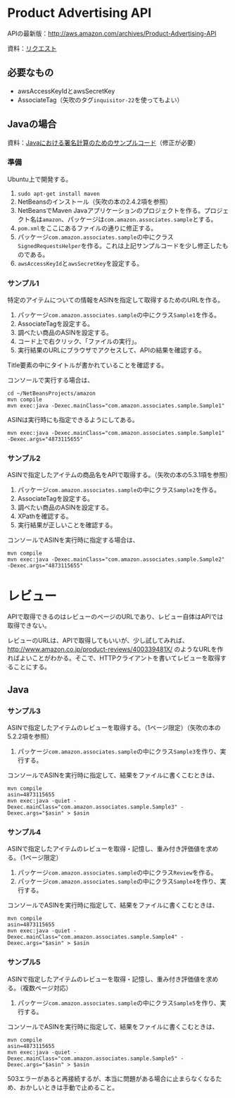 # Product Advertising API

APIの最新版：http://aws.amazon.com/archives/Product-Advertising-API

資料：[リクエスト](https://images-na.ssl-images-amazon.com/images/G/09/associates/paapi/dg/index.html?CHAP_MakingRequestsandUnderstandingResponses.html)

## 必要なもの

* awsAccessKeyIdとawsSecretKey
* AssociateTag（矢吹のタグ`inquisitor-22`を使ってもよい）

## Javaの場合

資料：[Javaにおける署名計算のためのサンプルコード](https://images-na.ssl-images-amazon.com/images/G/09/associates/paapi/dg/index.html?AuthJavaSampleSig2.html)（修正が必要）

### 準備

Ubuntu上で開発する。

1. `sudo apt-get install maven`
1. NetBeansのインストール（矢吹の本の2.4.2項を参照）
1. NetBeansでMaven Javaアプリケーションのプロジェクトを作る。プロジェクト名は`amazon`、パッケージは`com.amazon.associates.sample`とする。
1. `pom.xml`をここにあるファイルの通りに修正する。
1. パッケージ`com.amazon.associates.sample`の中にクラス`SignedRequestsHelper`を作る。これは上記サンプルコードを少し修正したものである。
1. `awsAccessKeyId`と`awsSecretKey`を設定する。

### サンプル1

特定のアイテムについての情報をASINを指定して取得するためのURLを作る。

1. パッケージ`com.amazon.associates.sample`の中にクラス`Sample1`を作る。
1. AssociateTagを設定する。
1. 調べたい商品のASINを設定する。
1. コード上で右クリック、「ファイルの実行」。
1. 実行結果のURLにブラウザでアクセスして、APIの結果を確認する。

Title要素の中にタイトルが書かれていることを確認する。

コンソールで実行する場合は、

```
cd ~/NetBeansProjects/amazon
mvn compile
mvn exec:java -Dexec.mainClass="com.amazon.associates.sample.Sample1"
```

ASINは実行時にも指定できるようにしてある。

```
mvn exec:java -Dexec.mainClass="com.amazon.associates.sample.Sample1" -Dexec.args="4873115655"
```

### サンプル2

ASINで指定したアイテムの商品名をAPIで取得する。（矢吹の本の5.3.1項を参照）

1. パッケージ`com.amazon.associates.sample`の中にクラス`Sample2`を作る。
1. AssociateTagを設定する。
1. 調べたい商品のASINを設定する。
1. XPathを確認する。
1. 実行結果が正しいことを確認する。

コンソールでASINを実行時に指定する場合は、

```
mvn compile
mvn exec:java -Dexec.mainClass="com.amazon.associates.sample.Sample2" -Dexec.args="4873115655"
```

# レビュー

APIで取得できるのはレビューのページのURLであり、レビュー自体はAPIでは取得できない。

レビューのURLは、APIで取得してもいいが、少し試してみれば、http://www.amazon.co.jp/product-reviews/400339481X/ のようなURLを作ればよいことがわかる。そこで、HTTPクライアントを書いてレビューを取得することにする。

## Java

### サンプル3

ASINで指定したアイテムのレビューを取得する。（1ページ限定）（矢吹の本の5.2.2項を参照）

1. パッケージ`com.amazon.associates.sample`の中にクラス`Sample3`を作り、実行する。

コンソールでASINを実行時に指定して、結果をファイルに書くこむときは、

```
mvn compile
asin=4873115655
mvn exec:java -quiet -Dexec.mainClass="com.amazon.associates.sample.Sample3" -Dexec.args="$asin" > $asin
```

### サンプル4

ASINで指定したアイテムのレビューを取得・記憶し、重み付き評価値を求める。（1ページ限定）

1. パッケージ`com.amazon.associates.sample`の中にクラス`Review`を作る。
1. パッケージ`com.amazon.associates.sample`の中にクラス`Sample4`を作り、実行する。

コンソールでASINを実行時に指定して、結果をファイルに書くこむときは、

```
mvn compile
asin=4873115655
mvn exec:java -quiet -Dexec.mainClass="com.amazon.associates.sample.Sample4" -Dexec.args="$asin" > $asin
```

### サンプル5

ASINで指定したアイテムのレビューを取得・記憶し、重み付き評価値を求める。（複数ページ対応）

1. パッケージ`com.amazon.associates.sample`の中にクラス`Sample5`を作り、実行する。

コンソールでASINを実行時に指定して、結果をファイルに書くこむときは、

```
mvn compile
asin=4873115655
mvn exec:java -quiet -Dexec.mainClass="com.amazon.associates.sample.Sample5" -Dexec.args="$asin" > $asin
```

503エラーがあると再接続するが、本当に問題がある場合に止まらなくなるため、おかしいときは手動で止めること。

